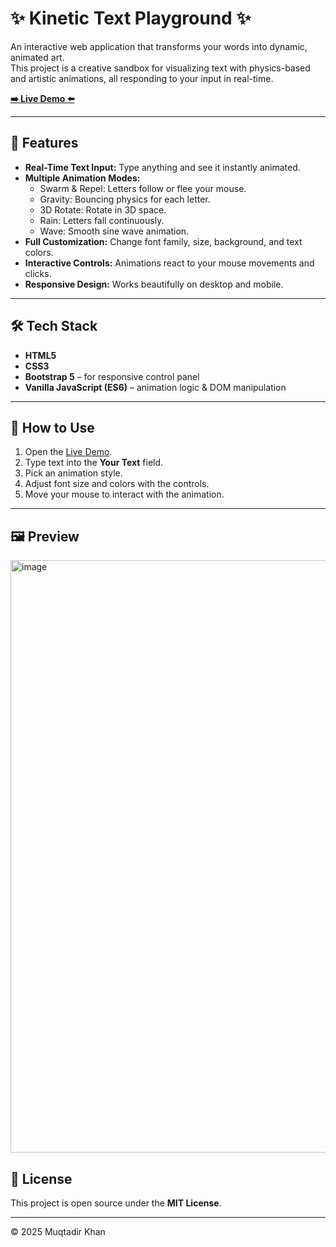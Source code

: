 # ✨ Kinetic Text Playground ✨

An interactive web application that transforms your words into dynamic, animated art.  
This project is a creative sandbox for visualizing text with physics-based and artistic animations, all responding to your input in real-time.

**[➡️ Live Demo ⬅️](https://muqtadirkhxn.github.io/Kinetic-Text-Playground/)**

---

## 🎨 Features
- **Real-Time Text Input:** Type anything and see it instantly animated.
- **Multiple Animation Modes:**  
  - Swarm & Repel: Letters follow or flee your mouse.  
  - Gravity: Bouncing physics for each letter.  
  - 3D Rotate: Rotate in 3D space.  
  - Rain: Letters fall continuously.  
  - Wave: Smooth sine wave animation.  
- **Full Customization:** Change font family, size, background, and text colors.  
- **Interactive Controls:** Animations react to your mouse movements and clicks.  
- **Responsive Design:** Works beautifully on desktop and mobile.  

---

## 🛠️ Tech Stack
- **HTML5**
- **CSS3**
- **Bootstrap 5** – for responsive control panel
- **Vanilla JavaScript (ES6)** – animation logic & DOM manipulation  

---

## 🚀 How to Use
1. Open the [Live Demo](https://codepen.io/muqtadirkhan/pen/VYeeyWN).  
2. Type text into the **Your Text** field.  
3. Pick an animation style.  
4. Adjust font size and colors with the controls.  
5. Move your mouse to interact with the animation.  

---

## 🖼️ Preview
<img width="1919" height="948" alt="image" src="https://github.com/user-attachments/assets/bb8a44e2-89fc-4f3f-af2e-d83a7c0ddd0a" />


## 📜 License
This project is open source under the **MIT License**.

---

© 2025 Muqtadir Khan

